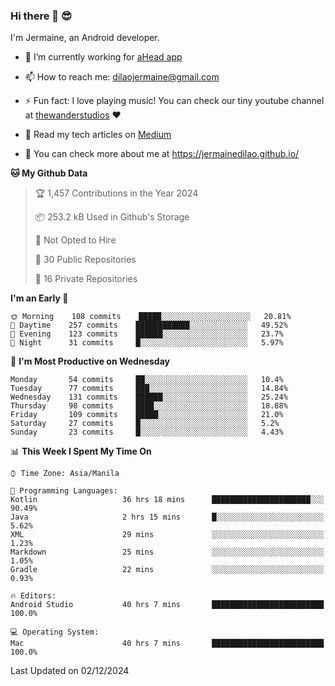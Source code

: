 ### Hi there 👋 😎
I'm Jermaine, an Android developer.

- 🔭 I’m currently working for [aHead app](https://www.ahead-app.com/)

- 📫 How to reach me: dilaojermaine@gmail.com

- ⚡ Fun fact: I love playing music! You can check our tiny youtube channel at [thewanderstudios](https://www.youtube.com/thewanderstudios) ♥️

- 📖 Read my tech articles on [Medium](https://jermainedilao.medium.com/)

- 👀 You can check more about me at https://jermainedilao.github.io/

<!--
**jermainedilao/jermainedilao** is a ✨ _special_ ✨ repository because its `README.md` (this file) appears on your GitHub profile.

Here are some ideas to get you started:

- 🔭 I’m currently working on ...
- 🌱 I’m currently learning ...
- 👯 I’m looking to collaborate on ...
- 🤔 I’m looking for help with ...
- 💬 Ask me about ...
- 📫 How to reach me: ...
- 😄 Pronouns: ...
- ⚡ Fun fact: ...
-->

<!--START_SECTION:waka-->
**🐱 My Github Data** 

> 🏆 1,457 Contributions in the Year 2024
 > 
> 📦 253.2 kB Used in Github's Storage 
 > 
> 🚫 Not Opted to Hire
 > 
> 📜 30 Public Repositories 
 > 
> 🔑 16 Private Repositories  
 > 
**I'm an Early 🐤** 

```text
🌞 Morning    108 commits    █████░░░░░░░░░░░░░░░░░░░░   20.81% 
🌆 Daytime    257 commits    ████████████░░░░░░░░░░░░░   49.52% 
🌃 Evening    123 commits    ██████░░░░░░░░░░░░░░░░░░░   23.7% 
🌙 Night      31 commits     █░░░░░░░░░░░░░░░░░░░░░░░░   5.97%

```
📅 **I'm Most Productive on Wednesday** 

```text
Monday       54 commits     ██░░░░░░░░░░░░░░░░░░░░░░░   10.4% 
Tuesday      77 commits     ███░░░░░░░░░░░░░░░░░░░░░░   14.84% 
Wednesday    131 commits    ██████░░░░░░░░░░░░░░░░░░░   25.24% 
Thursday     98 commits     ████░░░░░░░░░░░░░░░░░░░░░   18.88% 
Friday       109 commits    █████░░░░░░░░░░░░░░░░░░░░   21.0% 
Saturday     27 commits     █░░░░░░░░░░░░░░░░░░░░░░░░   5.2% 
Sunday       23 commits     █░░░░░░░░░░░░░░░░░░░░░░░░   4.43%

```


📊 **This Week I Spent My Time On** 

```text
⌚︎ Time Zone: Asia/Manila

💬 Programming Languages: 
Kotlin                   36 hrs 18 mins      ██████████████████████░░░   90.49% 
Java                     2 hrs 15 mins       █░░░░░░░░░░░░░░░░░░░░░░░░   5.62% 
XML                      29 mins             ░░░░░░░░░░░░░░░░░░░░░░░░░   1.23% 
Markdown                 25 mins             ░░░░░░░░░░░░░░░░░░░░░░░░░   1.05% 
Gradle                   22 mins             ░░░░░░░░░░░░░░░░░░░░░░░░░   0.93%

🔥 Editors: 
Android Studio           40 hrs 7 mins       █████████████████████████   100.0%

💻 Operating System: 
Mac                      40 hrs 7 mins       █████████████████████████   100.0%

```


 Last Updated on 02/12/2024
<!--END_SECTION:waka-->
